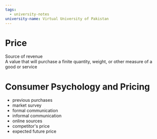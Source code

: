 ```yaml
---
tags:
  - university-notes
university-name: Virtual University of Pakistan
---
```


# Price
Source of revenue  
A value that will purchase a finite quantity, weight, or other measure of a good or service

# Consumer Psychology and Pricing
- previous purchases
- market survey
- formal communication
- informal communication
- online sources
- competitor's price
- expected future price
